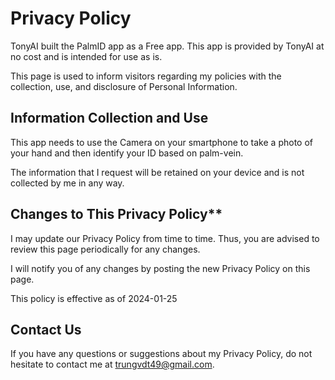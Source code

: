 # Privacy Policy

TonyAI built the PalmID app as a Free app. This app is provided by TonyAI at no cost and is intended for use as is.

This page is used to inform visitors regarding my policies with the collection, use, and disclosure of Personal Information.

## Information Collection and Use

This app needs to use the Camera on your smartphone to take a photo of your hand and then identify your ID based on palm-vein.

The information that I request will be retained on your device and is not collected by me in any way.

## Changes to This Privacy Policy**

I may update our Privacy Policy from time to time. Thus, you are advised to review this page periodically for any changes. 

I will notify you of any changes by posting the new Privacy Policy on this page.

This policy is effective as of 2024-01-25

## Contact Us

If you have any questions or suggestions about my Privacy Policy, do not hesitate to contact me at trungvdt49@gmail.com.
